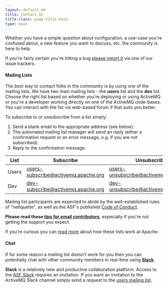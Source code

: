 ```yaml
---
layout: default_md
title: Contact Us
title-class: page-title-main
type: main
---
```

Whether you have a simple question about configuration, a use-case you're confused about, a new feature you want to discuss, etc. the community is here to help.

If you're fairly certain you're hitting a bug [please report it](issues) via one of our issue trackers.

#### Mailing Lists

The *best* way to contact folks in the community is by using one of the mailing lists. We have two main mailing lists - the **users** list and the **dev** list. Choose the right list based on whether you're deploying or using ActiveMQ or you're a developer working directly on one of the ActiveMQ code-bases. You can interact with the list via web-based forum if that suits you better.

To subscribe to or unsubscribe from a list simply:

 1. Send a blank email to the appropriate address (see below).
 1. The automated mailing list manager will send an reply (either a confirmation request or an error message, e.g. if you are not subscribed).
 1. Reply to the confirmation message.

<a class="anchor" name="mailing"></a>

|List|Subscribe|Unsubscribe|Archives|Forum|
|---|---|---|---|---|
|Users|[users-subscribe@activemq.apache.org](mailto:users-subscribe@activemq.apache.org)|[users-unsubscribe@activemq.apache.org](mailto:users-unsubscribe@activemq.apache.org)|[Apache](http://mail-archives.apache.org/mod_mbox/activemq-users/), [Markmail](http://activemq.markmail.org/search/list:org.apache.activemq.users)|[Nabble](http://activemq.2283324.n4.nabble.com/ActiveMQ-User-f2341805.html)|
|Dev|[dev-subscribe@activemq.apache.org](mailto:dev-subscribe@activemq.apache.org)|[dev-unsubscribe@activemq.apache.org](mailto:dev-unsubscribe@activemq.apache.org)|[Apache](http://mail-archives.apache.org/mod_mbox/activemq-dev/), [Markmail](http://activemq.markmail.org/search/list:org.apache.activemq.dev)|[Nabble](http://activemq.2283324.n4.nabble.com/ActiveMQ-Dev-f2368404.html)|

Mailing list participants are expected to abide by the well-established rules of "netiquette", as well as the ASF's published [Code of Conduct](https://www.apache.org/foundation/policies/conduct.html).

**Please read these [tips for email contributors](https://apache.org/dev/contrib-email-tips.html)**, especially if you're not getting the support you expect. 

If you're curious you can [read more](https://apache.org/foundation/mailinglists.html) about how these lists work at Apache.


#### Chat

If for some reason a mailing list doesn't work for you then you can potentially chat with other community members in real-time using **[Slack](https://slack.com/)**. 

**Slack** is a relatively new and productive collaboration platform. Access to the [ASF Slack](https://the-asf.slack.com) requires an invitation. If you want an invitation to the ActiveMQ Slack channel simply send a request to the [users mailing list](#mailing).

